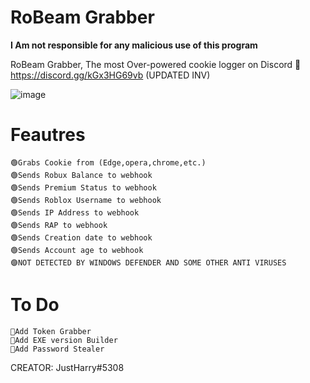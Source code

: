 # RoBeam Grabber

**I Am not responsible for any malicious use of this program**


RoBeam Grabber, The most Over-powered cookie logger on Discord 🤯 
https://discord.gg/kGx3HG69vb (UPDATED INV)

![image](https://cdn.discordapp.com/attachments/1067540517702864928/1067544942966222899/icon.png)

# Feautres
	🟢Grabs Cookie from (Edge,opera,chrome,etc.)
	🟢Sends Robux Balance to webhook
	🟢Sends Premium Status to webhook
	🟢Sends Roblox Username to webhook
	🟢Sends IP Address to webhook
	🟢Sends RAP to webhook
	🟢Sends Creation date to webhook
	🟢Sends Account age to webhook
	🟣NOT DETECTED BY WINDOWS DEFENDER AND SOME OTHER ANTI VIRUSES
# To Do
	💎Add Token Grabber
	💎Add EXE version Builder
	💎Add Password Stealer

CREATOR: JustHarry#5308